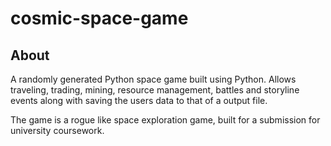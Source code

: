 # cosmic-space-game
## About
A randomly generated Python space game built using Python. Allows traveling, trading, mining, resource management, battles and storyline events along with saving the users data to that of a output file.

The game is a rogue like space exploration game, built for a submission for university coursework.
